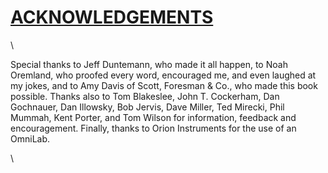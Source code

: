 [**ACKNOWLEDGEMENTS**](#ZENTOC)
===============================

\

Special thanks to Jeff Duntemann, who made it all happen, to Noah
Oremland, who proofed every word, encouraged me, and even laughed at my
jokes, and to Amy Davis of Scott, Foresman & Co., who made this book
possible. Thanks also to Tom Blakeslee, John T. Cockerham, Dan
Gochnauer, Dan Illowsky, Bob Jervis, Dave Miller, Ted Mirecki, Phil
Mummah, Kent Porter, and Tom Wilson for information, feedback and
encouragement. Finally, thanks to Orion Instruments for the use of an
OmniLab.

\

